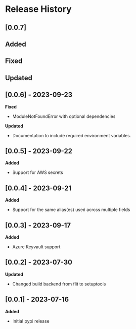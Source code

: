 # Release History

## [0.0.7]

**Added**
-

**Fixed**
- 

**Updated**
- 

## [0.0.6] - 2023-09-23
**Fixed**
- ModuleNotFoundError with optional dependencies

**Updated**
- Documentation to include required environment variables.

## [0.0.5] - 2023-09-22
**Added**
- Support for AWS secrets

## [0.0.4] - 2023-09-21
**Added**
- Support for the same alias(es) used across multiple fields

## [0.0.3] - 2023-09-17
**Added**
- Azure Keyvault support

## [0.0.2] - 2023-07-30
**Updated**
- Changed build backend from flit to setuptools

## [0.0.1] - 2023-07-16
**Added**
- Initial pypi release
